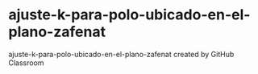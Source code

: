 # ajuste-k-para-polo-ubicado-en-el-plano-zafenat
ajuste-k-para-polo-ubicado-en-el-plano-zafenat created by GitHub Classroom

